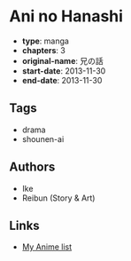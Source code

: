 # Ani no Hanashi

-   **type**: manga
-   **chapters**: 3
-   **original-name**: 兄の話
-   **start-date**: 2013-11-30
-   **end-date**: 2013-11-30

## Tags

-   drama
-   shounen-ai

## Authors

-   Ike
-   Reibun (Story & Art)

## Links

-   [My Anime list](https://myanimelist.net/manga/68033/Ani_no_Hanashi)
